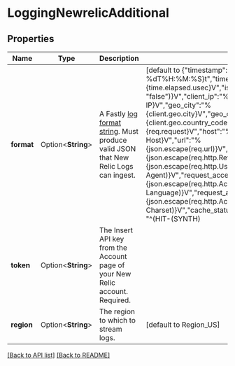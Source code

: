 # LoggingNewrelicAdditional

## Properties

Name | Type | Description | Notes
------------ | ------------- | ------------- | -------------
**format** | Option<**String**> | A Fastly [log format string](https://docs.fastly.com/en/guides/custom-log-formats). Must produce valid JSON that New Relic Logs can ingest. | [default to {"timestamp":"%{begin:%Y-%m-%dT%H:%M:%S}t","time_elapsed":"%{time.elapsed.usec}V","is_tls":"%{if(req.is_ssl, \"true\", \"false\")}V","client_ip":"%{req.http.Fastly-Client-IP}V","geo_city":"%{client.geo.city}V","geo_country_code":"%{client.geo.country_code}V","request":"%{req.request}V","host":"%{req.http.Fastly-Orig-Host}V","url":"%{json.escape(req.url)}V","request_referer":"%{json.escape(req.http.Referer)}V","request_user_agent":"%{json.escape(req.http.User-Agent)}V","request_accept_language":"%{json.escape(req.http.Accept-Language)}V","request_accept_charset":"%{json.escape(req.http.Accept-Charset)}V","cache_status":"%{regsub(fastly_info.state, \"^(HIT-(SYNTH)|(HITPASS|HIT|MISS|PASS|ERROR|PIPE)).*\", \"\\2\\3\") }V"}]
**token** | Option<**String**> | The Insert API key from the Account page of your New Relic account. Required. | 
**region** | Option<**String**> | The region to which to stream logs. | [default to Region_US]

[[Back to API list]](../README.md#documentation-for-api-endpoints) [[Back to README]](../README.md)


